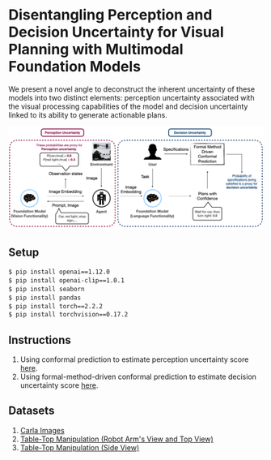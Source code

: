 # Disentangling Perception and Decision Uncertainty for Visual Planning with Multimodal Foundation Models

We present a novel angle to deconstruct the inherent uncertainty of these models into two distinct elements: perception uncertainty associated with the visual processing capabilities of the model and decision uncertainty linked to its ability to generate actionable plans.


![pipeline](examples/pipeline.png)

## Setup
```bash
$ pip install openai==1.12.0
$ pip install openai-clip==1.0.1
$ pip install seaborn
$ pip install pandas
$ pip install torch==2.2.2
$ pip install torchvision==0.17.2
```

## Instructions
1. Using conformal prediction to estimate perception uncertainty score [here](Disentangle_Uncertainty_Conformal_Prediction.ipynb).
2. Using formal-method-driven conformal prediction to estimate decision uncertainty score [here](Disentangle_Uncertainty_Conformal_Prediction.ipynb).

## Datasets
1. [Carla Images](https://drive.google.com/drive/folders/1Nqp6psvKPDkaTVC5UEfwR1N-c76qv61o?usp=sharing)
2. [Table-Top Manipulation (Robot Arm's View and Top View)](https://drive.google.com/drive/folders/1Q8oNpAawJZmGR3u9g2gmIVVpLsN7W1aM?usp=sharing)
3. [Table-Top Manipulation (Side View)](https://drive.google.com/drive/folders/17HsMV-YMzkFRAB9NQ6LoDPnEwaIiTgYV?usp=sharing)
